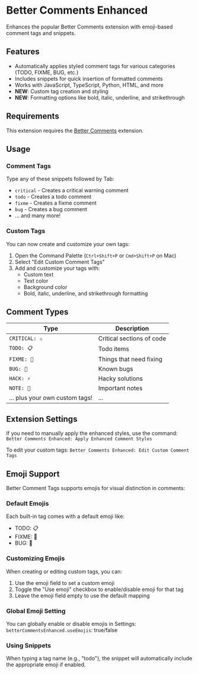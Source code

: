 # Better Comments Enhanced

Enhances the popular Better Comments extension with emoji-based comment tags and snippets.

## Features

- Automatically applies styled comment tags for various categories (TODO, FIXME, BUG, etc.)
- Includes snippets for quick insertion of formatted comments
- Works with JavaScript, TypeScript, Python, HTML, and more
- **NEW**: Custom tag creation and styling
- **NEW**: Formatting options like bold, italic, underline, and strikethrough

## Requirements

This extension requires the [Better Comments](https://marketplace.visualstudio.com/items?itemName=aaron-bond.better-comments) extension.

## Usage

### Comment Tags

Type any of these snippets followed by Tab:

- `critical` - Creates a critical warning comment
- `todo` - Creates a todo comment
- `fixme` - Creates a fixme comment
- `bug` - Creates a bug comment
- ... and many more!

### Custom Tags

You can now create and customize your own tags:

1. Open the Command Palette (`Ctrl+Shift+P` or `Cmd+Shift+P` on Mac)
2. Select "Edit Custom Comment Tags"
3. Add and customize your tags with:
   - Custom text
   - Text color
   - Background color
   - Bold, italic, underline, and strikethrough formatting

## Comment Types

| Type                           | Description               |
| ------------------------------ | ------------------------- |
| `CRITICAL: ⚠️`                 | Critical sections of code |
| `TODO: 📋`                     | Todo items                |
| `FIXME: 🔧`                    | Things that need fixing   |
| `BUG: 🐛`                      | Known bugs                |
| `HACK: ⚡`                     | Hacky solutions           |
| `NOTE: 📝`                     | Important notes           |
| ... plus your own custom tags! | ...                       |

## Extension Settings

If you need to manually apply the enhanced styles, use the command:
`Better Comments Enhanced: Apply Enhanced Comment Styles`

To edit your custom tags:
`Better Comments Enhanced: Edit Custom Comment Tags`

## Emoji Support

Better Comment Tags supports emojis for visual distinction in comments:

### Default Emojis

Each built-in tag comes with a default emoji like:

- TODO: 📋
- FIXME: 🔧
- BUG: 🐛

### Customizing Emojis

When creating or editing custom tags, you can:

1. Use the emoji field to set a custom emoji
2. Toggle the "Use emoji" checkbox to enable/disable emoji for that tag
3. Leave the emoji field empty to use the default mapping

### Global Emoji Setting

You can globally enable or disable emojis in Settings:
`betterCommentsEnhanced.useEmojis`: true/false

### Using Snippets

When typing a tag name (e.g., "todo"), the snippet will automatically include the appropriate emoji if enabled.
